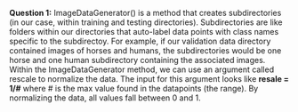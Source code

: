 **Question 1:** ImageDataGenerator() is a method that creates subdirectories (in our case, within training and testing directories). Subdirectories are like folders within our directories that auto-label data points with class names specific to the subdirectoy. For example, if our validation data directory contained images of horses and humans, the subdirectories would be one horse and one human subdirectory containing the associated images. Within the ImageDataGenerator method, we can use an argument called rescale to normalize the data. The input for this argument looks like **resale = 1/#** where # is the max value found in the datapoints (the range). By normalizing the data, all values fall between 0 and 1.
